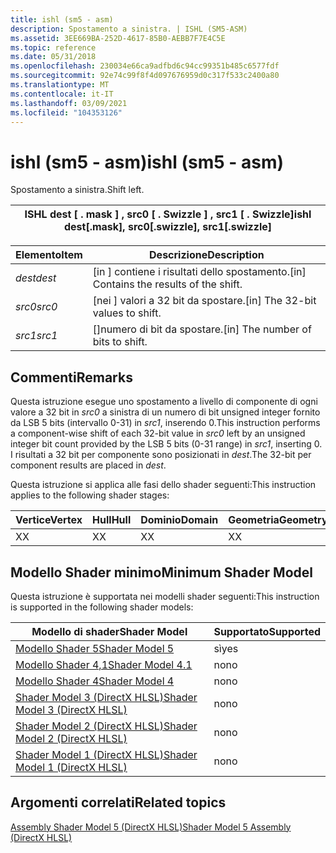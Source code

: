 ```yaml
---
title: ishl (sm5 - asm)
description: Spostamento a sinistra. | ISHL (SM5-ASM)
ms.assetid: 3EE669BA-252D-4617-85B0-AEBB7F7E4C5E
ms.topic: reference
ms.date: 05/31/2018
ms.openlocfilehash: 230034e66ca9adfbd6c94cc99351b485c6577fdf
ms.sourcegitcommit: 92e74c99f8f4d097676959d0c317f533c2400a80
ms.translationtype: MT
ms.contentlocale: it-IT
ms.lasthandoff: 03/09/2021
ms.locfileid: "104353126"
---
```

# <a name="ishl-sm5---asm"></a><span data-ttu-id="f44ac-104">ishl (sm5 - asm)</span><span class="sxs-lookup"><span data-stu-id="f44ac-104">ishl (sm5 - asm)</span></span>

<span data-ttu-id="f44ac-105">Spostamento a sinistra.</span><span class="sxs-lookup"><span data-stu-id="f44ac-105">Shift left.</span></span>



| <span data-ttu-id="f44ac-106">ISHL dest \[ . mask \] , src0 \[ . Swizzle \] , src1 \[ . Swizzle\]</span><span class="sxs-lookup"><span data-stu-id="f44ac-106">ishl dest\[.mask\], src0\[.swizzle\], src1\[.swizzle\]</span></span> |
|--------------------------------------------------------|



 



| <span data-ttu-id="f44ac-107">Elemento</span><span class="sxs-lookup"><span data-stu-id="f44ac-107">Item</span></span>                                                            | <span data-ttu-id="f44ac-108">Descrizione</span><span class="sxs-lookup"><span data-stu-id="f44ac-108">Description</span></span>                                          |
|-----------------------------------------------------------------|------------------------------------------------------|
| <span data-ttu-id="f44ac-109"><span id="dest"></span><span id="DEST"></span>*dest*</span><span class="sxs-lookup"><span data-stu-id="f44ac-109"><span id="dest"></span><span id="DEST"></span>*dest*</span></span><br/> | <span data-ttu-id="f44ac-110">\[in \] contiene i risultati dello spostamento.</span><span class="sxs-lookup"><span data-stu-id="f44ac-110">\[in\] Contains the results of the shift.</span></span><br/> |
| <span data-ttu-id="f44ac-111"><span id="src0"></span><span id="SRC0"></span>*src0*</span><span class="sxs-lookup"><span data-stu-id="f44ac-111"><span id="src0"></span><span id="SRC0"></span>*src0*</span></span><br/> | <span data-ttu-id="f44ac-112">\[nei \] valori a 32 bit da spostare.</span><span class="sxs-lookup"><span data-stu-id="f44ac-112">\[in\] The 32-bit values to shift.</span></span><br/>       |
| <span data-ttu-id="f44ac-113"><span id="src1"></span><span id="SRC1"></span>*src1*</span><span class="sxs-lookup"><span data-stu-id="f44ac-113"><span id="src1"></span><span id="SRC1"></span>*src1*</span></span><br/> | <span data-ttu-id="f44ac-114">\[\]numero di bit da spostare.</span><span class="sxs-lookup"><span data-stu-id="f44ac-114">\[in\] The number of bits to shift.</span></span><br/>        |



 

## <a name="remarks"></a><span data-ttu-id="f44ac-115">Commenti</span><span class="sxs-lookup"><span data-stu-id="f44ac-115">Remarks</span></span>

<span data-ttu-id="f44ac-116">Questa istruzione esegue uno spostamento a livello di componente di ogni valore a 32 bit in *src0* a sinistra di un numero di bit unsigned integer fornito da LSB 5 bits (intervallo 0-31) in *src1*, inserendo 0.</span><span class="sxs-lookup"><span data-stu-id="f44ac-116">This instruction performs a component-wise shift of each 32-bit value in *src0* left by an unsigned integer bit count provided by the LSB 5 bits (0-31 range) in *src1*, inserting 0.</span></span> <span data-ttu-id="f44ac-117">I risultati a 32 bit per componente sono posizionati in *dest*.</span><span class="sxs-lookup"><span data-stu-id="f44ac-117">The 32-bit per component results are placed in *dest*.</span></span>

<span data-ttu-id="f44ac-118">Questa istruzione si applica alle fasi dello shader seguenti:</span><span class="sxs-lookup"><span data-stu-id="f44ac-118">This instruction applies to the following shader stages:</span></span>



| <span data-ttu-id="f44ac-119">Vertice</span><span class="sxs-lookup"><span data-stu-id="f44ac-119">Vertex</span></span> | <span data-ttu-id="f44ac-120">Hull</span><span class="sxs-lookup"><span data-stu-id="f44ac-120">Hull</span></span> | <span data-ttu-id="f44ac-121">Dominio</span><span class="sxs-lookup"><span data-stu-id="f44ac-121">Domain</span></span> | <span data-ttu-id="f44ac-122">Geometria</span><span class="sxs-lookup"><span data-stu-id="f44ac-122">Geometry</span></span> | <span data-ttu-id="f44ac-123">Pixel</span><span class="sxs-lookup"><span data-stu-id="f44ac-123">Pixel</span></span> | <span data-ttu-id="f44ac-124">Calcolo</span><span class="sxs-lookup"><span data-stu-id="f44ac-124">Compute</span></span> |
|--------|------|--------|----------|-------|---------|
| <span data-ttu-id="f44ac-125">X</span><span class="sxs-lookup"><span data-stu-id="f44ac-125">X</span></span>      | <span data-ttu-id="f44ac-126">X</span><span class="sxs-lookup"><span data-stu-id="f44ac-126">X</span></span>    | <span data-ttu-id="f44ac-127">X</span><span class="sxs-lookup"><span data-stu-id="f44ac-127">X</span></span>      | <span data-ttu-id="f44ac-128">X</span><span class="sxs-lookup"><span data-stu-id="f44ac-128">X</span></span>        | <span data-ttu-id="f44ac-129">X</span><span class="sxs-lookup"><span data-stu-id="f44ac-129">X</span></span>     | <span data-ttu-id="f44ac-130">X</span><span class="sxs-lookup"><span data-stu-id="f44ac-130">X</span></span>       |



 

## <a name="minimum-shader-model"></a><span data-ttu-id="f44ac-131">Modello Shader minimo</span><span class="sxs-lookup"><span data-stu-id="f44ac-131">Minimum Shader Model</span></span>

<span data-ttu-id="f44ac-132">Questa istruzione è supportata nei modelli shader seguenti:</span><span class="sxs-lookup"><span data-stu-id="f44ac-132">This instruction is supported in the following shader models:</span></span>



| <span data-ttu-id="f44ac-133">Modello di shader</span><span class="sxs-lookup"><span data-stu-id="f44ac-133">Shader Model</span></span>                                              | <span data-ttu-id="f44ac-134">Supportato</span><span class="sxs-lookup"><span data-stu-id="f44ac-134">Supported</span></span> |
|-----------------------------------------------------------|-----------|
| [<span data-ttu-id="f44ac-135">Modello Shader 5</span><span class="sxs-lookup"><span data-stu-id="f44ac-135">Shader Model 5</span></span>](d3d11-graphics-reference-sm5.md)        | <span data-ttu-id="f44ac-136">sì</span><span class="sxs-lookup"><span data-stu-id="f44ac-136">yes</span></span>       |
| [<span data-ttu-id="f44ac-137">Modello Shader 4,1</span><span class="sxs-lookup"><span data-stu-id="f44ac-137">Shader Model 4.1</span></span>](dx-graphics-hlsl-sm4.md)              | <span data-ttu-id="f44ac-138">no</span><span class="sxs-lookup"><span data-stu-id="f44ac-138">no</span></span>        |
| [<span data-ttu-id="f44ac-139">Modello Shader 4</span><span class="sxs-lookup"><span data-stu-id="f44ac-139">Shader Model 4</span></span>](dx-graphics-hlsl-sm4.md)                | <span data-ttu-id="f44ac-140">no</span><span class="sxs-lookup"><span data-stu-id="f44ac-140">no</span></span>        |
| [<span data-ttu-id="f44ac-141">Shader Model 3 (DirectX HLSL)</span><span class="sxs-lookup"><span data-stu-id="f44ac-141">Shader Model 3 (DirectX HLSL)</span></span>](dx-graphics-hlsl-sm3.md) | <span data-ttu-id="f44ac-142">no</span><span class="sxs-lookup"><span data-stu-id="f44ac-142">no</span></span>        |
| [<span data-ttu-id="f44ac-143">Shader Model 2 (DirectX HLSL)</span><span class="sxs-lookup"><span data-stu-id="f44ac-143">Shader Model 2 (DirectX HLSL)</span></span>](dx-graphics-hlsl-sm2.md) | <span data-ttu-id="f44ac-144">no</span><span class="sxs-lookup"><span data-stu-id="f44ac-144">no</span></span>        |
| [<span data-ttu-id="f44ac-145">Shader Model 1 (DirectX HLSL)</span><span class="sxs-lookup"><span data-stu-id="f44ac-145">Shader Model 1 (DirectX HLSL)</span></span>](dx-graphics-hlsl-sm1.md) | <span data-ttu-id="f44ac-146">no</span><span class="sxs-lookup"><span data-stu-id="f44ac-146">no</span></span>        |



 

## <a name="related-topics"></a><span data-ttu-id="f44ac-147">Argomenti correlati</span><span class="sxs-lookup"><span data-stu-id="f44ac-147">Related topics</span></span>

<dl> <dt>

[<span data-ttu-id="f44ac-148">Assembly Shader Model 5 (DirectX HLSL)</span><span class="sxs-lookup"><span data-stu-id="f44ac-148">Shader Model 5 Assembly (DirectX HLSL)</span></span>](shader-model-5-assembly--directx-hlsl-.md)
</dt> </dl>

 

 





